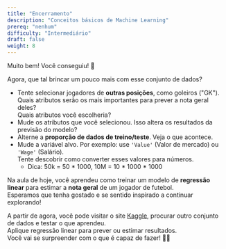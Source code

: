 ```yaml
---
title: "Encerramento"
description: "Conceitos básicos de Machine Learning"
prereq: "nenhum"
difficulty: "Intermediário"
draft: false
weight: 8
---
```


Muito bem! Você conseguiu! 👏

Agora, que tal brincar um pouco mais com esse conjunto de dados?

- Tente selecionar jogadores de **outras posições**, como goleiros ("GK").  
  Quais atributos serão os mais importantes para prever a nota geral deles?  
  Quais atributos você escolheria?
- Mude os atributos que você selecionou. Isso altera os resultados da previsão do modelo?
- Alterne a **proporção de dados de treino/teste**. Veja o que acontece.
- Mude a variável alvo. Por exemplo: use `'Value'` (Valor de mercado) ou `'Wage'` (Salário).  
  Tente descobrir como converter esses valores para números.
  - Dica: 50k = 50 * 1000, 10M = 10 * 1000 * 1000

Na aula de hoje, você aprendeu como treinar um modelo de **regressão linear** para estimar a **nota geral** de um jogador de futebol.  
Esperamos que tenha gostado e se sentido inspirado a continuar explorando!

A partir de agora, você pode visitar o site [Kaggle](http://kaggle.com), procurar outro conjunto de dados e testar o que aprendeu.  
Aplique regressão linear para prever ou estimar resultados.  
Você vai se surpreender com o que é capaz de fazer! 🚀✨
